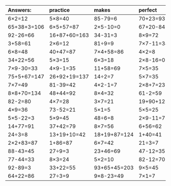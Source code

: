 | Answers: | practice | makes | perfect | ! |
| :--- | :--- | :--- | :--- | :--- |
| 6×2=12 | 5×8=40 | 85-79=6 | 70+23=93 | 3×2=6 | 
| 65+38+3=106 | 6×5+57=87 | 2×5-10=0 | 67+20-84=3 | 84-69=15 | 
| 92-26=66 | 16+87+60=163 | 34-31=3 | 8×9=72 | 34-19=15 | 
| 3+58=61 | 2×6=12 | 81÷9=9 | 7×7-11=38 | 18-16=2 | 
| 6×8=48 | 40+47=87 | 7×4+58=86 | 4×2=8 | 6×1=6 | 
| 34+22=56 | 5×3=15 | 6×3=18 | 2×8-16=0 | 92+44+56=192 | 
| 7×9-30=33 | 4×9-1=35 | 11+58=69 | 7×5=35 | 30÷5=6 | 
| 75+5+67=147 | 26+92+19=137 | 14÷2=7 | 5×7=35 | 23+55=78 | 
| 7×7=49 | 81-39=42 | 4×2-1=7 | 2×8+7=23 | 80+8-88=0 | 
| 8×8+70=134 | 48+44=92 | 8×4=32 | 61-2=59 | 71-19=52 | 
| 82-2=80 | 4×7=28 | 3×7=21 | 19+90+12=121 | 12÷4=3 | 
| 4×9=36 | 73-52=21 | 5×1=5 | 5×5=25 | 4×3=12 | 
| 5×5-22=3 | 5×9=45 | 48÷6=8 | 2×9-11=7 | 42-14=28 | 
| 14+77=91 | 37+42=79 | 8×7=56 | 6+56=62 | 7×4+72=100 | 
| 24÷3=8 | 13+19+10=42 | 18+19+87=124 | 1+40=41 | 2×8=16 | 
| 2×2+83=87 | 1+86=87 | 6×7=42 | 21÷3=7 | 8×8=64 | 
| 88-43=45 | 27÷9=3 | 23+46=69 | 47-12=35 | 2×5-8=2 | 
| 77-44=33 | 8×3=24 | 5×2=10 | 82-12=70 | 6×2-11=1 | 
| 92-89=3 | 33+22=55 | 93+65+45=203 | 9×5=45 | 84+89-16=157 | 
| 64+22=86 | 27÷3=9 | 9×8-23=49 | 7×1=7 | 9×6-11=43 | 
